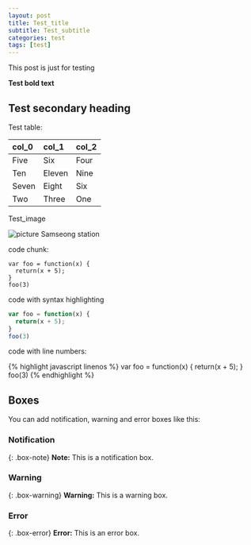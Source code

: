 ```yaml
---
layout: post
title: Test_title
subtitle: Test_subtitle
categories: test
tags: [test]
---
```


This post is just for testing

**Test bold text**

## Test secondary heading

Test table:

| col_0 | col_1 | col_2 |
| :------ |:--- | :--- |
| Five | Six | Four |
| Ten | Eleven | Nine |
| Seven | Eight | Six |
| Two | Three | One |

Test_image

![picture](https://ifh.cc/g/L0T0Xu.jpg)
Samseong station


code chunk:

~~~
var foo = function(x) {
  return(x + 5);
}
foo(3)
~~~

code with syntax highlighting

```javascript
var foo = function(x) {
  return(x + 5);
}
foo(3)
```

code with line numbers:

{% highlight javascript linenos %}
var foo = function(x) {
  return(x + 5);
}
foo(3)
{% endhighlight %}

## Boxes
You can add notification, warning and error boxes like this:

### Notification

{: .box-note}
**Note:** This is a notification box.

### Warning

{: .box-warning}
**Warning:** This is a warning box.

### Error

{: .box-error}
**Error:** This is an error box.
